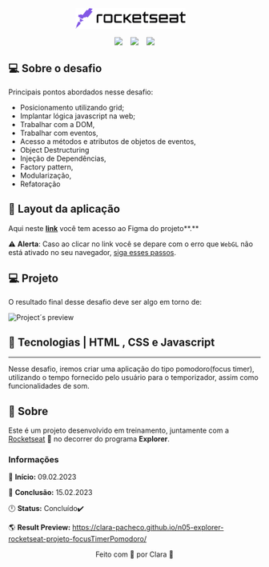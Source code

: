 <div align="center">
<img width="220px" src="https://raw.githubusercontent.com/Rocketseat/awesome/master/assets/logo_rocketseat.png" alt="">&nbsp;&nbsp;&nbsp;
<img width="150px" src="https://www.rocketseat.com.br/_next/image?url=%2Fassets%2Flogos%2Fexplorer.svg&w=256&q=75"  alt="">
<br>
<p align="center">
<img src="https://img.shields.io/github/last-commit/Clara-Pacheco/n05-explorer-rocketseat-projeto-focusTimerPomodoro"/>&nbsp;&nbsp;&nbsp;
<img src="https://img.shields.io/github/repo-size/Clara-Pacheco/n05-explorer-rocketseat-projeto-focusTimerPomodoro"/>&nbsp;&nbsp;&nbsp;
<img src="https://img.shields.io/github/languages/count/Clara-Pacheco/n05-explorer-rocketseat-projeto-focusTimerPomodoro"/>
</p>
</div>

## 💻 Sobre o desafio

Principais pontos abordados nesse desafio:

- Posicionamento utilizando grid;
- Implantar lógica javascript na web;
- Trabalhar com a DOM,
- Trabalhar com eventos,
- Acesso a métodos e atributos de objetos de eventos,
- Object Destructuring
- Injeção de Dependências,
- Factory pattern,
- Modularização,
- Refatoração

## 📕 Layout da aplicação  

Aqui neste **[link](https://www.figma.com/file/camz2f5oA9KvW7a6zcymKc/Explorer-Stage-05-Projeto-01-(Copy)?node-id=1%3A23&t=VVfBcr5yvZiZhrpj-0)**  você tem acesso ao Figma do projeto**.** 

⚠️ **Alerta**: Caso ao clicar no link você se depare com o erro que `WebGL` não está ativado no seu navegador, [siga esses passos](https://help.figma.com/hc/en-us/articles/360039828614#Enable_WebGL).

## 💻 Projeto

O resultado final desse desafio deve ser algo em torno de:

![Project´s preview](https://github.com/Clara-Pacheco/n05-explorer-rocketseat-projeto-focusTimerPomodoro/blob/main/assets/img-preview/FocusTimer.png)


## 🧪 Tecnologias | HTML , CSS e Javascript
---
Nesse desafio, iremos criar uma aplicação do tipo pomodoro(focus timer), utilizando o tempo fornecido pelo usuário para o temporizador, assim como funcionalidades de som.

##  📕 Sobre  

<p>Este é um projeto desenvolvido em treinamento, juntamente com a 
<a  href="https://www.rocketseat.com.br">Rocketseat</a> 🚀
no decorrer do programa <b>Explorer</b>.

### Informações  

📅 **Início:** 09.02.2023

📅 **Conclusão:** 15.02.2023

🕛 **Status:** Concluído✔️

🌎 **Result Preview:** https://clara-pacheco.github.io/n05-explorer-rocketseat-projeto-focusTimerPomodoro/

<div align="center">
Feito com 💜 por Clara 🚀
</div>
</p>
